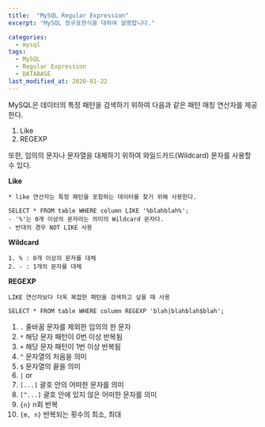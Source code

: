 ```yaml
---
title:  "MySQL Regular Expression"
excerpt: "MySQL 정규표현식을 대하여 설명합니다."

categories:
  - mysql
tags:
  - MySQL
  - Regular Expression
  - DATABASE
last_modified_at: 2020-01-22
---
```


MySQL은 데이터의 특정 패턴을 검색하기 위하여 다음과 같은 패턴 매칭 연산자를 제공한다.
1. Like
2. REGEXP

또한, 임의의 문자나 문자열을 대체하기 위하여 와일드카드(Wildcard) 문자를 사용할 수 있다.

**Like**
~~~
* like 연산자는 특정 패턴을 포함하는 데이터를 찾기 위해 사용한다.

SELECT * FROM table WHERE column LIKE '%blahblah%';
- '%'는 0개 이상의 문자라는 의미의 Wildcard 문자다. 
- 반대의 경우 NOT LIKE 사용
~~~

**Wildcard**
~~~
1. % : 0개 이상의 문자를 대체
2. - : 1개의 문자를 대체
~~~

**REGEXP**
~~~
LIKE 연산자보다 더욱 복잡한 패턴을 검색하고 싶을 때 사용

SELECT * FROM table WHERE column REGEXP 'blah|blahblah$blah';
~~~

1. `.`  줄바꿈 문자를 제외한 임의의 한 문자 
2. `*` 해당 문자 패턴이 0번 이상 반복됨 
3. `+` 해당 문자 패턴이 1번 이상 반복됨 
4. `^` 문자열의 처음을 의미 
5. `$` 문자열의 끝을 의미 
6. `|` or 
7. `[...]` 괄호 안의 어떠한 문자를 의미 
8. `[^...]` 괄호 안에 있지 않은 어떠한 문자를 의미 
9. `{n}` n회 반복 
10. `{m, n}` 반복되는 횟수의 최소, 최대 
